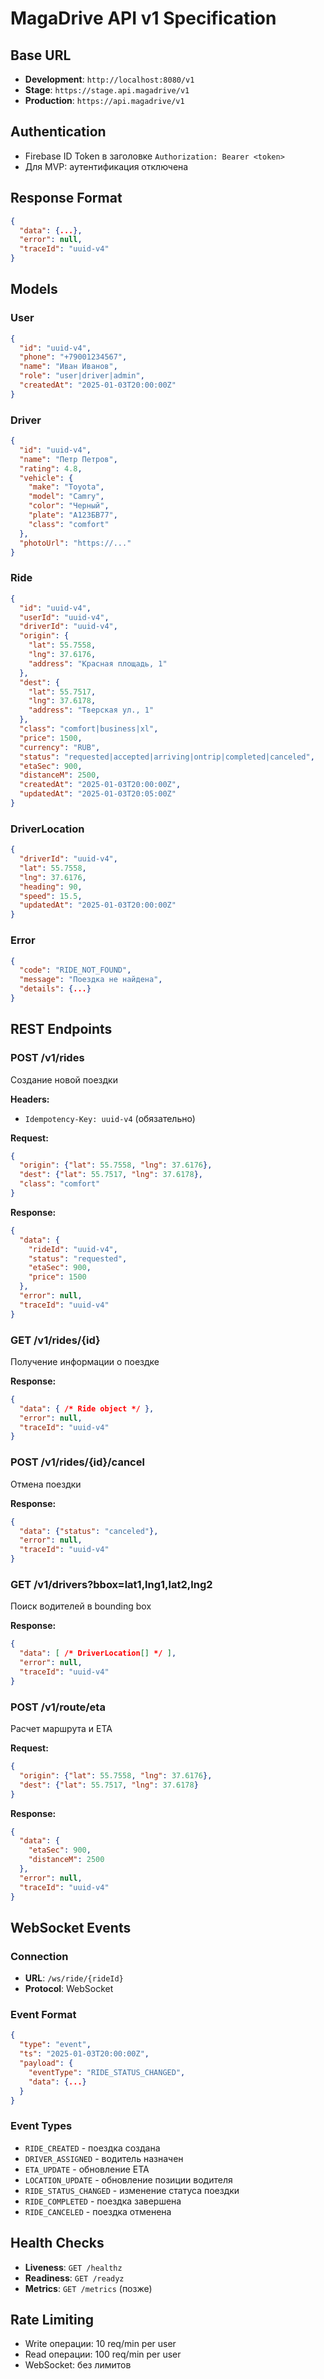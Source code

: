# MagaDrive API v1 Specification

## Base URL
- **Development**: `http://localhost:8080/v1`
- **Stage**: `https://stage.api.magadrive/v1`
- **Production**: `https://api.magadrive/v1`

## Authentication
- Firebase ID Token в заголовке `Authorization: Bearer <token>`
- Для MVP: аутентификация отключена

## Response Format
```json
{
  "data": {...},
  "error": null,
  "traceId": "uuid-v4"
}
```

## Models

### User
```json
{
  "id": "uuid-v4",
  "phone": "+79001234567",
  "name": "Иван Иванов",
  "role": "user|driver|admin",
  "createdAt": "2025-01-03T20:00:00Z"
}
```

### Driver
```json
{
  "id": "uuid-v4",
  "name": "Петр Петров",
  "rating": 4.8,
  "vehicle": {
    "make": "Toyota",
    "model": "Camry",
    "color": "Черный",
    "plate": "А123БВ77",
    "class": "comfort"
  },
  "photoUrl": "https://..."
}
```

### Ride
```json
{
  "id": "uuid-v4",
  "userId": "uuid-v4",
  "driverId": "uuid-v4",
  "origin": {
    "lat": 55.7558,
    "lng": 37.6176,
    "address": "Красная площадь, 1"
  },
  "dest": {
    "lat": 55.7517,
    "lng": 37.6178,
    "address": "Тверская ул., 1"
  },
  "class": "comfort|business|xl",
  "price": 1500,
  "currency": "RUB",
  "status": "requested|accepted|arriving|ontrip|completed|canceled",
  "etaSec": 900,
  "distanceM": 2500,
  "createdAt": "2025-01-03T20:00:00Z",
  "updatedAt": "2025-01-03T20:05:00Z"
}
```

### DriverLocation
```json
{
  "driverId": "uuid-v4",
  "lat": 55.7558,
  "lng": 37.6176,
  "heading": 90,
  "speed": 15.5,
  "updatedAt": "2025-01-03T20:00:00Z"
}
```

### Error
```json
{
  "code": "RIDE_NOT_FOUND",
  "message": "Поездка не найдена",
  "details": {...}
}
```

## REST Endpoints

### POST /v1/rides
Создание новой поездки

**Headers:**
- `Idempotency-Key: uuid-v4` (обязательно)

**Request:**
```json
{
  "origin": {"lat": 55.7558, "lng": 37.6176},
  "dest": {"lat": 55.7517, "lng": 37.6178},
  "class": "comfort"
}
```

**Response:**
```json
{
  "data": {
    "rideId": "uuid-v4",
    "status": "requested",
    "etaSec": 900,
    "price": 1500
  },
  "error": null,
  "traceId": "uuid-v4"
}
```

### GET /v1/rides/{id}
Получение информации о поездке

**Response:**
```json
{
  "data": { /* Ride object */ },
  "error": null,
  "traceId": "uuid-v4"
}
```

### POST /v1/rides/{id}/cancel
Отмена поездки

**Response:**
```json
{
  "data": {"status": "canceled"},
  "error": null,
  "traceId": "uuid-v4"
}
```

### GET /v1/drivers?bbox=lat1,lng1,lat2,lng2
Поиск водителей в bounding box

**Response:**
```json
{
  "data": [ /* DriverLocation[] */ ],
  "error": null,
  "traceId": "uuid-v4"
}
```

### POST /v1/route/eta
Расчет маршрута и ETA

**Request:**
```json
{
  "origin": {"lat": 55.7558, "lng": 37.6176},
  "dest": {"lat": 55.7517, "lng": 37.6178}
}
```

**Response:**
```json
{
  "data": {
    "etaSec": 900,
    "distanceM": 2500
  },
  "error": null,
  "traceId": "uuid-v4"
}
```

## WebSocket Events

### Connection
- **URL**: `/ws/ride/{rideId}`
- **Protocol**: WebSocket

### Event Format
```json
{
  "type": "event",
  "ts": "2025-01-03T20:00:00Z",
  "payload": {
    "eventType": "RIDE_STATUS_CHANGED",
    "data": {...}
  }
}
```

### Event Types
- `RIDE_CREATED` - поездка создана
- `DRIVER_ASSIGNED` - водитель назначен
- `ETA_UPDATE` - обновление ETA
- `LOCATION_UPDATE` - обновление позиции водителя
- `RIDE_STATUS_CHANGED` - изменение статуса поездки
- `RIDE_COMPLETED` - поездка завершена
- `RIDE_CANCELED` - поездка отменена

## Health Checks
- **Liveness**: `GET /healthz`
- **Readiness**: `GET /readyz`
- **Metrics**: `GET /metrics` (позже)

## Rate Limiting
- Write операции: 10 req/min per user
- Read операции: 100 req/min per user
- WebSocket: без лимитов
